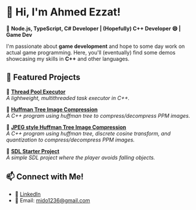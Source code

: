 # 👋 Hi, I'm Ahmed Ezzat!

🎯 **Node.js, TypeScript, C# Developer | (Hopefully) C++ Developer 😄 | Game Dev**

I'm passionate about **game development** and hope to some day work on actual game programming. Here, you'll (eventually) find some demos showcasing my skills in **C++** and other languages.

## 🚀 Featured Projects

🔹 **[Thread Pool Executor](https://github.com/mido1236/portfolio/tree/main/Projects/ThreadPoolExecutor)**  
_A lightweight, multithreaded task executor in C++._

🔹 **[Huffman Tree Image Compression](https://github.com/mido1236/portfolio/tree/master/Projects/HuffmanImageCompressor)**  
_A C++ program using huffman tree to compress/decompress PPM images._

🔹 **[JPEG style Huffman Tree Image Compression](https://github.com/mido1236/portfolio/tree/master/Projects/JPEGHuffmanImageCompressor)**  
_A C++ program using huffman tree, discrete cosine transform, and quantization to compress/decompress PPM images._

🔹 **[SDL Starter Project](https://github.com/mido1236/portfolio/tree/master/Projects/SDLStarter)**  
_A simple SDL project where the player avoids falling objects._

## 📫 Connect with Me!
- 💼 [LinkedIn](https://www.linkedin.com/in/ahmedmezzat/)
- 📧 Email: mido1236@gmail.com
